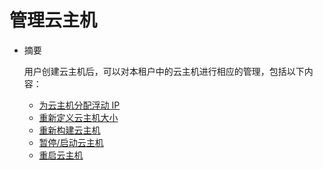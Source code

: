 # 管理云主机

* 摘要

  用户创建云主机后，可以对本租户中的云主机进行相应的管理，包括以下内容：

  * [为云主机分配浮动 IP](float.md)
  * [重新定义云主机大小](resize.md)
  * [重新构建云主机](rebuild.md)
  * [暂停/启动云主机](pause_unpause.md)
  * [重启云主机](reboot.md)
